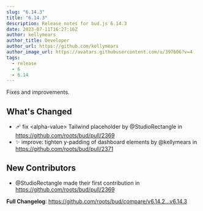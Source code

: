 ```yaml
---
slug: "6.14.3"
title: "6.14.3"
description: Release notes for bud.js 6.14.3
date: 2023-07-11T16:27:16Z
author: kellymears
author_title: Developer
author_url: https://github.com/kellymears
author_image_url: https://avatars.githubusercontent.com/u/397606?v=4
tags:
  - release
  - 6
  - 6.14
---
```


<!--This file is generated-->

Fixes and improvements.

<!--truncate-->

## What's Changed

* 🩹 fix \<alpha-value\> Tailwind placeholder by @StudioRectangle in https://github.com/roots/bud/pull/2369
* ✨ improve: tighten y-padding of dashboard elements by @kellymears in https://github.com/roots/bud/pull/2371

## New Contributors

* @StudioRectangle made their first contribution in https://github.com/roots/bud/pull/2369

**Full Changelog**: https://github.com/roots/bud/compare/v6.14.2...v6.14.3
